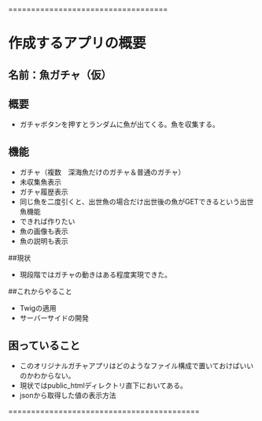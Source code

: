 ===================================
# 作成するアプリの概要
## 名前：魚ガチャ（仮）

## 概要
- ガチャボタンを押すとランダムに魚が出てくる。魚を収集する。
## 機能
- ガチャ（複数　深海魚だけのガチャ＆普通のガチャ）
- 未収集魚表示
- ガチャ履歴表示
- 同じ魚を二度引くと、出世魚の場合だけ出世後の魚がGETできるという出世魚機能
- できれば作りたい
- 魚の画像も表示
- 魚の説明も表示

##現状
- 現段階ではガチャの動きはある程度実現できた。

##これからやること
- Twigの適用
- サーバーサイドの開発

## 困っていること
- このオリジナルガチャアプリはどのようなファイル構成で置いておけばいいのかわからない。
- 現状ではpublic_htmlディレクトリ直下においてある。
- jsonから取得した値の表示方法

==========================================


